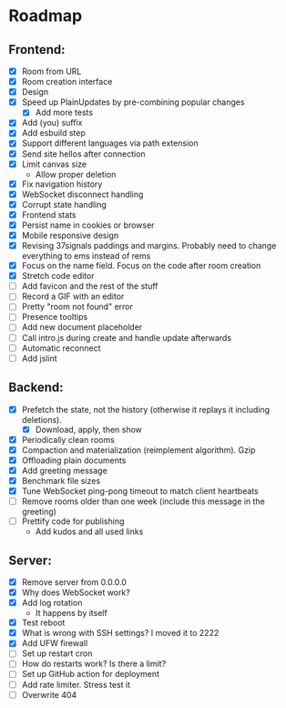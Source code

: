 # Roadmap

## Frontend:

- [x] Room from URL
- [x] Room creation interface
- [x] Design
- [x] Speed up PlainUpdates by pre-combining popular changes
    - [x] Add more tests
- [x] Add (you) suffix
- [x] Add esbuild step
- [x] Support different languages via path extension
- [x] Send site hellos after connection
- [x] Limit canvas size
    - Allow proper deletion
- [x] Fix navigation history
- [x] WebSocket disconnect handling
- [x] Corrupt state handling
- [x] Frontend stats
- [x] Persist name in cookies or browser
- [x] Mobile responsive design
- [x] Revising 37signals paddings and margins. Probably need to change everything to ems instead of rems
- [x] Focus on the name field. Focus on the code after room creation
- [x] Stretch code editor
- [ ] Add favicon and the rest of the stuff
- [ ] Record a GIF with an editor
- [ ] Pretty "room not found" error
- [ ] Presence tooltips
- [ ] Add new document placeholder
- [ ] Call intro.js during create and handle update afterwards
- [ ] Automatic reconnect
- [ ] Add jslint

## Backend:

- [x] Prefetch the state, not the history (otherwise it replays it including deletions).
    - [x] Download, apply, then show
- [x] Periodically clean rooms
- [x] Compaction and materialization (reimplement algorithm). Gzip
- [x] Offloading plain documents
- [x] Add greeting message
- [x] Benchmark file sizes
- [x] Tune WebSocket ping-pong timeout to match client heartbeats
- [ ] Remove rooms older than one week (include this message in the greeting)
- [ ] Prettify code for publishing
    - Add kudos and all used links

## Server:

- [x] Remove server from 0.0.0.0
- [x] Why does WebSocket work?
- [x] Add log rotation
    - It happens by itself
- [x] Test reboot
- [x] What is wrong with SSH settings? I moved it to 2222
- [x] Add UFW firewall
- [ ] Set up restart cron
- [ ] How do restarts work? Is there a limit?
- [ ] Set up GitHub action for deployment
- [ ] Add rate limiter. Stress test it
- [ ] Overwrite 404